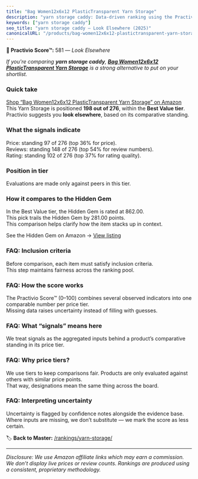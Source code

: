 ```yaml
---
title: "Bag Women12x6x12 PlasticTransparent Yarn Storage"
description: "yarn storage caddy: Data-driven ranking using the Practivio Score™. Positioned by quality, value, demand, findability, momentum."
keywords: ["yarn storage caddy"]
seo_title: "yarn storage caddy — Look Elsewhere (2025)"
canonicalURL: "/products/bag-women12x6x12-plastictransparent-yarn-storage-B0CRKTSQ49/"
---
```


**🚫 Practivio Score™:** 581 — _Look Elsewhere_


*If you're comparing **yarn storage caddy**, **[Bag Women12x6x12 PlasticTransparent Yarn Storage](https://www.amazon.com/dp/B0CRKTSQ49?tag=practivio-20)** is a strong alternative to put on your shortlist.*
### Quick take
[Shop “Bag Women12x6x12 PlasticTransparent Yarn Storage” on Amazon](https://www.amazon.com/dp/B0CRKTSQ49?tag=practivio-20)
This Yarn Storage is positioned **198 out of 276**, within the **Best Value tier**.  
Practivio suggests you **look elsewhere**, based on its comparative standing.

### What the signals indicate
Price: standing 97 of 276 (top 36% for price).  
Reviews: standing 148 of 276 (top 54% for review numbers).  
Rating: standing 102 of 276 (top 37% for rating quality).  

### Position in tier
Evaluations are made only against peers in this tier.

### How it compares to the Hidden Gem
In the Best Value tier, the Hidden Gem is rated at 862.00.  
This pick trails the Hidden Gem by 281.00 points.  
This comparison helps clarify how the item stacks up in context.  

See the Hidden Gem on Amazon → [View listing](https://www.amazon.com/dp/B085ZV98JM?tag=practivio-20)

### FAQ: Inclusion criteria
Before comparison, each item must satisfy inclusion criteria.  
This step maintains fairness across the ranking pool.

### FAQ: How the score works
The Practivio Score™ (0–100) combines several observed indicators into one comparable number per price tier.  
Missing data raises uncertainty instead of filling with guesses.

### FAQ: What “signals” means here
We treat signals as the aggregated inputs behind a product’s comparative standing in its price tier.

### FAQ: Why price tiers?
We use tiers to keep comparisons fair. Products are only evaluated against others with similar price points.  
That way, designations mean the same thing across the board.

### FAQ: Interpreting uncertainty
Uncertainty is flagged by confidence notes alongside the evidence base.  
Where inputs are missing, we don’t substitute — we mark the score as less certain.


🏷️ **Back to Master:** [/rankings/yarn-storage/](/rankings/yarn-storage/)

---
_Disclosure: We use Amazon affiliate links which may earn a commission. We don’t display live prices or review counts. Rankings are produced using a consistent, proprietary methodology._

